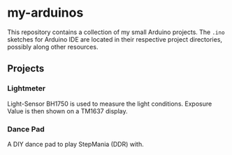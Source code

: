 # my-arduinos

This repository contains a collection of my small Arduino projects. The `.ino` sketches for Arduino IDE are located in their respective project directories, possibly along other resources.

## Projects

### Lightmeter

Light-Sensor BH1750 is used to measure the light conditions. Exposure Value is then shown on a TM1637 display.

### Dance Pad

A DIY dance pad to play StepMania (DDR) with.